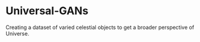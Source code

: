 # Universal-GANs
Creating a dataset of varied celestial objects to get a broader perspective of Universe.
